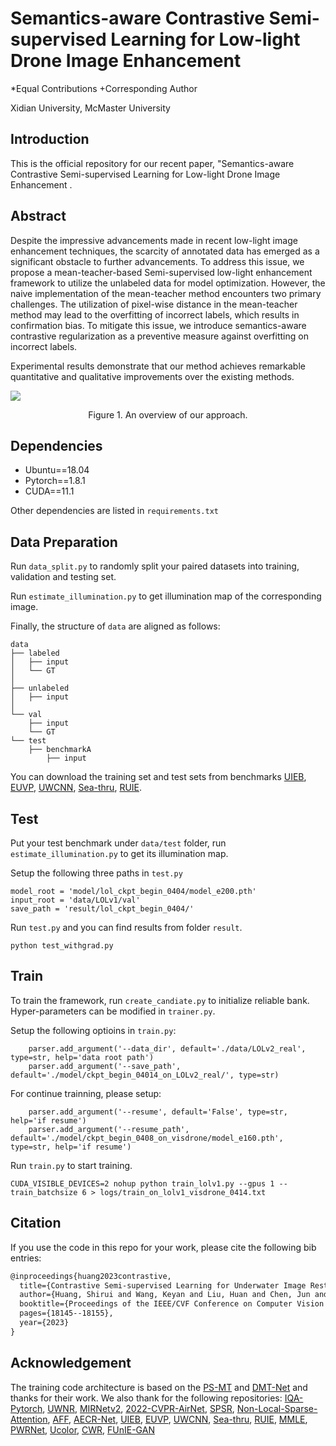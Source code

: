 # Semantics-aware Contrastive Semi-supervised Learning for Low-light Drone Image Enhancement

*Equal Contributions
+Corresponding Author

Xidian University, McMaster University

## Introduction
This is the official repository for our recent paper, "Semantics-aware Contrastive Semi-supervised Learning for Low-light Drone Image Enhancement .

## Abstract
Despite the impressive advancements made in recent low-light image enhancement techniques, the scarcity of annotated data has emerged as a significant obstacle to further advancements. To address this issue, we propose a mean-teacher-based Semi-supervised low-light enhancement framework to utilize the unlabeled data for model optimization. However, the naive implementation of the mean-teacher method encounters two primary challenges. The utilization of pixel-wise distance in the mean-teacher method may lead to the overfitting of incorrect labels, which results in confirmation bias. To mitigate this issue, we introduce semantics-aware contrastive regularization as a preventive measure against overfitting on incorrect labels.

Experimental results demonstrate that our method achieves remarkable quantitative and qualitative improvements over the existing methods.

<img src='overview.png'>

<p align="center">Figure 1. An overview of our approach.</p>

## Dependencies

- Ubuntu==18.04
- Pytorch==1.8.1
- CUDA==11.1

Other dependencies are listed in `requirements.txt`

## Data Preparation

Run `data_split.py` to randomly split your paired datasets into training, validation and testing set.

Run `estimate_illumination.py` to get illumination map of the corresponding image.

Finally, the structure of  `data`  are aligned as follows:

```
data
├── labeled
│   ├── input
│   └── GT
│   
├── unlabeled
│   ├── input
│
└── val
    ├── input
    └── GT
└── test
    ├── benchmarkA
        ├── input
```

You can download the training set and test sets from benchmarks [UIEB](https://li-chongyi.github.io/proj_benchmark.html), [EUVP](https://irvlab.cs.umn.edu/resources/euvp-dataset), [UWCNN](https://li-chongyi.github.io/proj_underwater_image_synthesis.html), [Sea-thru](http://csms.haifa.ac.il/profiles/tTreibitz/datasets/sea_thru/index.html), [RUIE](https://github.com/dlut-dimt/Realworld-Underwater-Image-Enhancement-RUIE-Benchmark). 

## Test

Put your test benchmark under `data/test` folder, run `estimate_illumination.py` to get its illumination map.

Setup the following three paths in `test.py`

```
model_root = 'model/lol_ckpt_begin_0404/model_e200.pth'
input_root = 'data/LOLv1/val'
save_path = 'result/lol_ckpt_begin_0404/'
```

Run `test.py` and you can find results from folder `result`.

```
python test_withgrad.py
```

## Train

To train the framework, run `create_candiate.py` to initialize reliable bank. Hyper-parameters can be modified in `trainer.py`.

Setup the following optioins in `train.py`: 
```
    parser.add_argument('--data_dir', default='./data/LOLv2_real', type=str, help='data root path')
    parser.add_argument('--save_path', default='./model/ckpt_begin_04014_on_LOLv2_real/', type=str)
```

For continue trainning, please setup:
```
    parser.add_argument('--resume', default='False', type=str, help='if resume')
    parser.add_argument('--resume_path', default='./model/ckpt_begin_0408_on_visdrone/model_e160.pth', type=str, help='if resume')
```
Run `train.py` to start training.

```
CUDA_VISIBLE_DEVICES=2 nohup python train_lolv1.py --gpus 1 --train_batchsize 6 > logs/train_on_lolv1_visdrone_0414.txt
```

## Citation
If you use the code in this repo for your work, please cite the following bib entries:

```latex
@inproceedings{huang2023contrastive,
  title={Contrastive Semi-supervised Learning for Underwater Image Restoration via Reliable Bank},
  author={Huang, Shirui and Wang, Keyan and Liu, Huan and Chen, Jun and Li, Yunsong},
  booktitle={Proceedings of the IEEE/CVF Conference on Computer Vision and Pattern Recognition},
  pages={18145--18155},
  year={2023}
}
```

## Acknowledgement
The training code architecture is based on the [PS-MT](https://github.com/yyliu01/PS-MT) and [DMT-Net](https://github.com/liuye123321/DMT-Net) and thanks for their work.
We also thank for the following repositories: [IQA-Pytorch](https://github.com/chaofengc/IQA-PyTorch), [UWNR](https://github.com/ephemeral182/uwnr), [MIRNetv2](https://github.com/swz30/MIRNetv2/blob/main/basicsr/models/archs/mirnet_v2_arch.py), [2022-CVPR-AirNet](https://github.com/XLearning-SCU/2022-CVPR-AirNet/blob/main/net/DGRN.py), [SPSR](https://github.com/Maclory/SPSR), [Non-Local-Sparse-Attention](https://github.com/HarukiYqM/Non-Local-Sparse-Attention/blob/main/src/model/attention.py), [AFF](https://github.com/YimianDai/open-aff/blob/master/model/fusion.py), [AECR-Net](https://github.com/GlassyWu/AECR-Net/blob/main/models/CR.py), [UIEB](https://li-chongyi.github.io/proj_benchmark.html), [EUVP](https://irvlab.cs.umn.edu/resources/euvp-dataset), [UWCNN](https://li-chongyi.github.io/proj_underwater_image_synthesis.html), [Sea-thru](http://csms.haifa.ac.il/profiles/tTreibitz/datasets/sea_thru/index.html), [RUIE](https://github.com/dlut-dimt/Realworld-Underwater-Image-Enhancement-RUIE-Benchmark), [MMLE](https://github.com/Li-Chongyi/MMLE_code), [PWRNet](https://github.com/huofushuo/PRWNet), [Ucolor](https://github.com/Li-Chongyi/Ucolor), [CWR](https://github.com/JunlinHan/CWR), [FUnIE-GAN](https://github.com/xahidbuffon/FUnIE-GAN)

